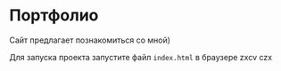 # Портфолио

Сайт предлагает познакомиться со мной)

Для запуска проекта запустите файл `index.html` в браузере
zxcv czx 